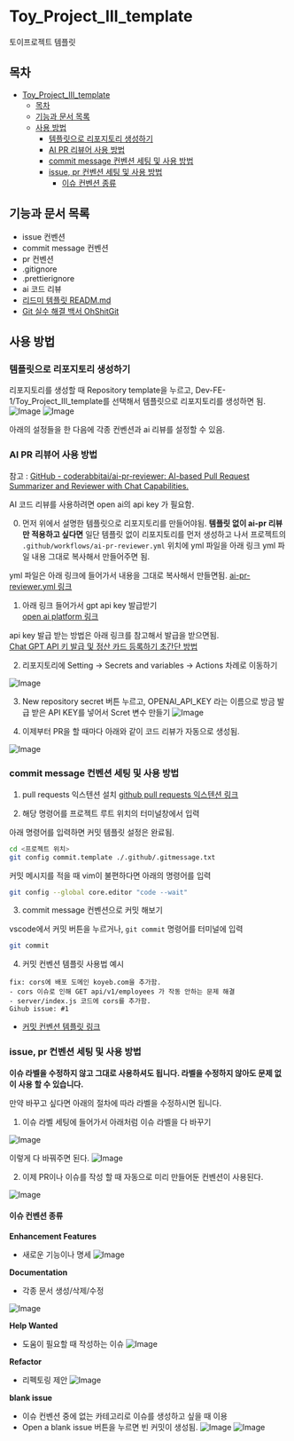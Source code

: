 # Toy_Project_III_template

토이프로젝트 템플릿

## 목차

- [Toy\_Project\_III\_template](#toy_project_iii_template)
  - [목차](#목차)
  - [기능과 문서 목록](#기능과-문서-목록)
  - [사용 방법](#사용-방법)
    - [템플릿으로 리포지토리 생성하기](#템플릿으로-리포지토리-생성하기)
    - [AI PR 리뷰어 사용 방법](#ai-pr-리뷰어-사용-방법)
    - [commit message 컨벤션 세팅 및 사용 방법](#commit-message-컨벤션-세팅-및-사용-방법)
    - [issue, pr 컨벤션 세팅 및 사용 방법](#issue-pr-컨벤션-세팅-및-사용-방법)
      - [이슈 컨벤션 종류](#이슈-컨벤션-종류)

## 기능과 문서 목록

- issue 컨벤션
- commit message 컨벤션
- pr 컨벤션
- .gitignore
- .prettierignore
- ai 코드 리뷰
- [리드미 템플릿 READM.md](/document/README.md)
- [Git 실수 해결 백서 OhShitGit](/document/OhShitGit.md)

## 사용 방법

### 템플릿으로 리포지토리 생성하기

리포지토리를 생성할 때 Repository template을 누르고,
Dev-FE-1/Toy_Project_III_template를 선택해서 템플릿으로 리포지토리를 생성하면 됨.
![Image](https://i.imgur.com/pdmPrHM.png)
![Image](https://i.imgur.com/fu8eIT5.png)

아래의 설정들을 한 다음에 각종 컨벤션과 ai 리뷰를 설정할 수 있음.

### AI PR 리뷰어 사용 방법

참고 : [GitHub - coderabbitai/ai-pr-reviewer: AI-based Pull Request Summarizer and Reviewer with Chat Capabilities.](https://github.com/coderabbitai/ai-pr-reviewer?tab=readme-ov-file#faqs)

AI 코드 리뷰를 사용하려면 open ai의 api key 가 필요함.

0. 먼저 위에서 설명한 템플릿으로 리포지토리를 만들어야됨.
**템플릿 없이 ai-pr 리뷰만 적용하고 싶다면** 일단 템플릿 없이 리포지토리를 먼저 생성하고 나서 프로젝트의 `.github/workflows/ai-pr-reviewer.yml` 위치에 yml 파일을 아래 링크 yml 파일 내용 그대로 복사해서 만들어주면 됨.

yml 파일은 아래 링크에 들어가서 내용을 그대로 복사해서 만들면됨.
[ai-pr-reviewer.yml 링크](/.github/workflows/ai-pr-reviewer.yml)


1. 아래 링크 들어가서 gpt api key 발급받기</br>
[open ai platform 링크](https://platform.openai.com/api-keys)</br>

api key 발급 받는 방법은 아래 링크를 참고해서 발급을 받으면됨. </br>
[Chat GPT API 키 발급 및 정산 카드 등록하기 초간단 방법](https://wise-office-worker.tistory.com/71)

2. 리포지토리에 Setting -> Secrets and variables -> Actions 차례로 이동하기

![Image](https://i.imgur.com/0pLR52G.png)

3. New repository secret 버튼 누르고, OPENAI_API_KEY 라는 이름으로 방금 발급 받은 API KEY를 넣어서 Scret 변수 만들기
   ![Image](https://imgur.com/yEVn0hN.png)

4. 이제부터 PR을 할 때마다 아래와 같이 코드 리뷰가 자동으로 생성됨.

![Image](https://i.imgur.com/eoqy32j.png)

### commit message 컨벤션 세팅 및 사용 방법

1. pull requests 익스텐션 설치
   [github pull requests 익스텐션 링크](https://marketplace.visualstudio.com/items?itemName=GitHub.vscode-pull-request-github)

2. 해당 명령어를 프로젝트 루트 위치의 터미널창에서 입력

아래 명령어를 입력하면 커밋 템플릿 설정은 완료됨.

```bash
cd <프로젝트 위치>
git config commit.template ./.github/.gitmessage.txt
```

커밋 메시지를 적을 때 vim이 불편하다면 아래의 명령어를 입력

```bash
git config --global core.editor "code --wait"
```

3. commit message 컨벤션으로 커밋 해보기

vscode에서 커밋 버튼을 누르거나, `git commit` 명령어를 터미널에 입력

```bash
git commit
```

4. 커밋 컨벤션 템플릿 사용법 예시

```
fix: cors에 배포 도메인 koyeb.com을 추가함.
- cors 이슈로 인해 GET api/v1/employees 가 작동 안하는 문제 해결
- server/index.js 코드에 cors를 추가함.
Gihub issue: #1
```

- [커밋 컨벤션 템플릿 링크](./.github/.gitmessage.txt)

### issue, pr 컨벤션 세팅 및 사용 방법

**이슈 라벨을 수정하지 않고 그대로 사용하셔도 됩니다. 라벨을 수정하지 않아도 문제 없이 사용 할 수 있습니다.**


만약 바꾸고 싶다면 아래의 절차에 따라 라벨을 수정하시면 됩니다.
1. 이슈 라벨 세팅에 들어가서 아래처럼 이슈 라벨을 다 바꾸기

![Image](https://i.imgur.com/AkAGZmn.png)

이렇게 다 바꿔주면 된다.
![Image](https://i.imgur.com/vMb3TaC.png)

2. 이제 PR이나 이슈를 작성 할 때 자동으로 미리 만들어둔 컨벤션이 사용된다.

![Image](https://i.imgur.com/PO9Yjn2.png)

#### 이슈 컨벤션 종류

**Enhancement Features**

- 새로운 기능이나 명세
  ![Image](https://i.imgur.com/TnQ3XJ0.png)

**Documentation**

- 각종 문서 생성/삭제/수정

![Image](https://i.imgur.com/xCnuE1f.png)

**Help Wanted**

- 도움이 필요할 때 작성하는 이슈
  ![Image](https://i.imgur.com/bDNai2I.png)

**Refactor**

- 리펙토링 제안
  ![Image](https://i.imgur.com/C82ykoq.png)

**blank issue**

- 이슈 컨벤션 중에 없는 카테고리로 이슈를 생성하고 싶을 때 이용
- Open a blank issue 버튼을 누르면 빈 커밋이 생성됨.
  ![Image](https://i.imgur.com/ZbFTDEB.png)
  ![Image](https://i.imgur.com/UYZyxQA.png)
